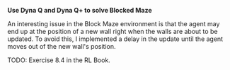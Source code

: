 **Use Dyna Q and Dyna Q+ to solve Blocked Maze**

An interesting issue in the Block Maze environment is that the agent may end up at the position of a new wall right when the walls are about to be updated. To avoid this, I implemented a delay in the update until the agent moves out of the new wall's position.

TODO: Exercise 8.4 in the RL Book.

